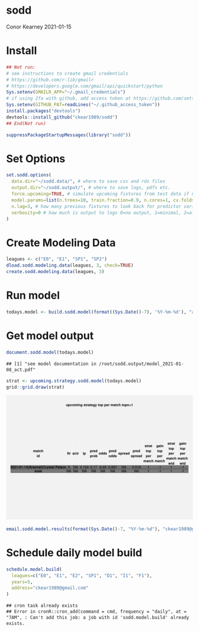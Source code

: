 sodd
================
Conor Kearney
2021-01-15

# Install

``` r
## Not run:
# see instructions to create gmail credentials
# https://github.com/r-lib/gmailr
# https://developers.google.com/gmail/api/quickstart/python
Sys.setenv(GMAILR_APP="~/.gmail_credentials")
# if using 2fa with github, add access token at https://github.com/settings/tokens
Sys.setenv(GITHUB_PAT=readLines("~/.github_access_token"))
install.packages("devtools")
devtools::install_github("ckear1989/sodd")
## End(Not run)
```

``` r
suppressPackageStartupMessages(library("sodd"))
```

# Set Options

``` r
set.sodd.options(
  data.dir="~/sodd.data/", # where to save csv and rds files
  output.dir="~/sodd.output/", # where to save logs, pdfs etc.
  force.upcoming=TRUE, # simulate upcoming fixtures from test data if none available
  model.params=list(n.trees=10, train.fraction=0.9, n.cores=1, cv.folds=1), # hyperparameters for model
  n.lag=3, # how many previous fixtures to look back for predictor variables
  verbosity=0 # how much is output to logs 0=no output, 1=minimal, 2=all
)
```

# Create Modeling Data

``` r
leagues <- c("E0", "E1", "SP1", "SP2")
dload.sodd.modeling.data(leagues, 3, check=TRUE)
create.sodd.modeling.data(leagues, 3)
```

# Run model

``` r
todays.model <- build.sodd.model(format((Sys.Date()-7), '%Y-%m-%d'), "act", keep.data=TRUE)
```

# Get model output

``` r
document.sodd.model(todays.model)
```

    ## [1] "see model documentation in /root/sodd.output/model_2021-01-08_act.pdf"

``` r
strat <- upcoming.strategy.sodd.model(todays.model)
grid::grid.draw(strat)
```

![](inst/extdata/README_files/output-1.png)

``` r
email.sodd.model.results(format(Sys.Date()-7, "%Y-%m-%d"), "ckear1989@gmail.com")
```

# Schedule daily model build

``` r
schedule.model.build(
  leagues=c("E0", "E1", "E2", "SP1", "D1", "I1", "F1"),
  years=5,
  address="ckear1989@gmail.com"
)
```

    ## cron task already exists
    ## Error in cronR::cron_add(command = cmd, frequency = "daily", at = "7AM", : Can't add this job: a job with id 'sodd.model.build' already exists.

